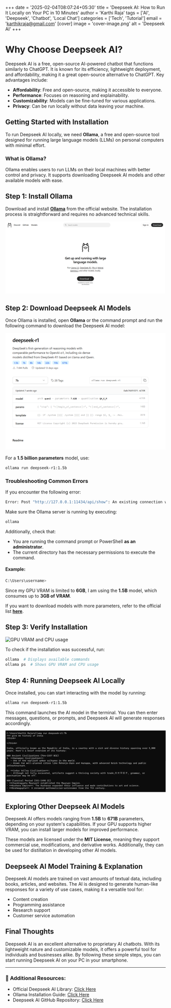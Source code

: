 +++
date = '2025-02-04T08:07:24+05:30'
title = 'Deepseek AI: How to Run It Locally on Your PC in 10 Minutes'
author = 'Karthi Raja'
tags = ['AI', 'Deepseek', 'Chatbot', 'Local Chat']
categories = ['Tech', 'Tutorial']
email = 'karthikraja@gmail.com'
[cover]
image = 'cover-image.png'
alt = 'Deepseek AI'
+++

# Why Choose Deepseek AI?

Deepseek AI is a free, open-source AI-powered chatbot that functions similarly to ChatGPT. It is known for its efficiency, lightweight deployment, and affordability, making it a great open-source alternative to ChatGPT. Key advantages include:

- **Affordability**: Free and open-source, making it accessible to everyone.
- **Performance**: Focuses on reasoning and explainability.
- **Customizability**: Models can be fine-tuned for various applications.
- **Privacy**: Can be run locally without data leaving your machine.

## Getting Started with Installation

To run Deepseek AI locally, we need **Ollama**, a free and open-source tool designed for running large language models (LLMs) on personal computers with minimal effort.

### What is Ollama?

Ollama enables users to run LLMs on their local machines with better control and privacy. It supports downloading Deepseek AI models and other available models with ease.

## Step 1: Install Ollama

Download and install **[Ollama](https://ollama.com/)** from the official website. The installation process is straightforward and requires no advanced technical skills.

![Settings Page](./images/ollama.png)

## Step 2: Download Deepseek AI Models

Once Ollama is installed, open **Ollama** or the command prompt and run the following command to download the Deepseek AI model:

![Deepseek models](./images/deepseek-AI-models.png)

For a **1.5 billion parameters** model, use:

```bash
ollama run deepseek-r1:1.5b
```

### Troubleshooting Common Errors

If you encounter the following error:

```bash
Error: Post "http://127.0.0.1:11434/api/show": An existing connection was forcibly closed by the remote host.
```

Make sure the Ollama server is running by executing:

```bash
ollama
```

Additionally, check that:

- You are running the command prompt or PowerShell **as an administrator**.
- The current directory has the necessary permissions to execute the command.

#### Example:

```bash
C:\Users\username>
```

Since my GPU VRAM is limited to **6GB**, I am using the **1.5B** model, which consumes up to **3GB of VRAM**.

If you want to download models with more parameters, refer to the official list **[here](https://ollama.com/library/deepseek-r1)**.

## Step 3: Verify Installation

![GPU VRAM and CPU usage](./images/ollama-ps.png.png)

To check if the installation was successful, run:

```bash
ollama  # Displays available commands
ollama ps  # Shows GPU VRAM and CPU usage
```

## Step 4: Running Deepseek AI Locally

Once installed, you can start interacting with the model by running:

```bash
ollama run deepseek-r1:1.5b
```

This command launches the AI model in the terminal. You can then enter messages, questions, or prompts, and Deepseek AI will generate responses accordingly.

![Deepseek AI in action](./images/deepseek-AI-in-action.png)

## Exploring Other Deepseek AI Models

Deepseek AI offers models ranging from **1.5B** to **671B** parameters, depending on your system's capabilities. If your GPU supports higher VRAM, you can install larger models for improved performance.

These models are licensed under the **MIT License**, meaning they support commercial use, modifications, and derivative works. Additionally, they can be used for distillation in developing other AI models.

## Deepseek AI Model Training & Explanation

Deepseek AI models are trained on vast amounts of textual data, including books, articles, and websites. The AI is designed to generate human-like responses for a variety of use cases, making it a versatile tool for:

- Content creation
- Programming assistance
- Research support
- Customer service automation

## Final Thoughts

Deepseek AI is an excellent alternative to proprietary AI chatbots. With its lightweight nature and customizable models, it offers a powerful tool for individuals and businesses alike. By following these simple steps, you can start running Deepseek AI on your PC in your smartphone.

---

### 📌 **Additional Resources:**

- Official Deepseek AI Library: [Click Here](https://ollama.com/library/deepseek-r1)
- Ollama Installation Guide: [Click Here](https://ollama.com/)
- Deepseek AI GitHub Repository: [Click Here](https://github.com/deepseek-ai)
